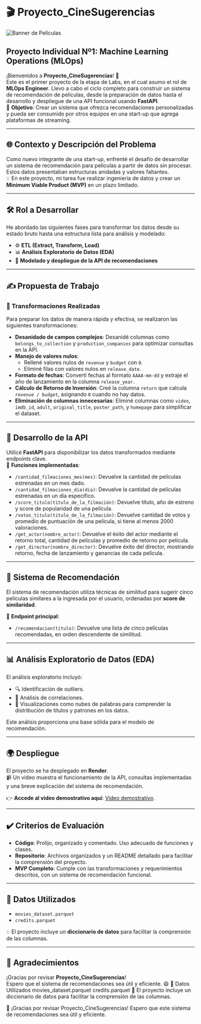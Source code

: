 # 🎬 Proyecto_CineSugerencias  

![Banner de Películas](C:\Users\NOTEBOOK\Desktop\Proyecto_CineSugerencias\documentos\pelis.png)


## Proyecto Individual Nº1: Machine Learning Operations (MLOps)

¡Bienvenidos a **Proyecto_CineSugerencias**! 🌟  
Este es el primer proyecto de la etapa de Labs, en el cual asumo el rol de **MLOps Engineer**. Llevo a cabo el ciclo completo para construir un sistema de recomendación de películas, desde la preparación de datos hasta el desarrollo y despliegue de una API funcional usando **FastAPI**.  
🎯 **Objetivo**: Crear un sistema que ofrezca recomendaciones personalizadas y pueda ser consumido por otros equipos en una start-up que agrega plataformas de streaming.

---

## 🌐 Contexto y Descripción del Problema  
Como nuevo integrante de una start-up, enfrenté el desafío de desarrollar un sistema de recomendación para películas a partir de datos sin procesar. Estos datos presentaban estructuras anidadas y valores faltantes.  
💡 En este proyecto, mi tarea fue realizar ingeniería de datos y crear un **Minimum Viable Product (MVP)** en un plazo limitado.

---

## 🛠️ Rol a Desarrollar  
He abordado las siguientes fases para transformar los datos desde su estado bruto hasta una estructura lista para análisis y modelado:

- ⚙️ **ETL (Extract, Transform, Load)**  
- 📊 **Análisis Exploratorio de Datos (EDA)**  
- 🚀 **Modelado y despliegue de la API de recomendaciones**  

---

## ✍️ Propuesta de Trabajo  

### 🔄 Transformaciones Realizadas  
Para preparar los datos de manera rápida y efectiva, se realizaron las siguientes transformaciones:

- **Desanidado de campos complejos**: Desanidé columnas como `belongs_to_collection` y `production_companies` para optimizar consultas en la API.  
- **Manejo de valores nulos**:  
  - Rellené valores nulos de `revenue` y `budget` con `0`.  
  - Eliminé filas con valores nulos en `release_date`.  
- **Formato de fechas**: Convertí fechas al formato `AAAA-mm-dd` y extraje el año de lanzamiento en la columna `release_year`.  
- **Cálculo de Retorno de Inversión**: Creé la columna `return` que calcula `revenue / budget`, asignando `0` cuando no hay datos.  
- **Eliminación de columnas innecesarias**: Eliminé columnas como `video`, `imdb_id`, `adult`, `original_title`, `poster_path`, y `homepage` para simplificar el dataset.

---

## 🚀 Desarrollo de la API  
Utilicé **FastAPI** para disponibilizar los datos transformados mediante endpoints clave.  
🔑 **Funciones implementadas**:  

- `/cantidad_filmaciones_mes(mes)`: Devuelve la cantidad de películas estrenadas en un mes dado.  
- `/cantidad_filmaciones_dia(dia)`: Devuelve la cantidad de películas estrenadas en un día específico.  
- `/score_titulo(titulo_de_la_filmación)`: Devuelve título, año de estreno y score de popularidad de una película.  
- `/votos_titulo(titulo_de_la_filmación)`: Devuelve cantidad de votos y promedio de puntuación de una película, si tiene al menos 2000 valoraciones.  
- `/get_actor(nombre_actor)`: Devuelve el éxito del actor mediante el retorno total, cantidad de películas y promedio de retorno por película.  
- `/get_director(nombre_director)`: Devuelve éxito del director, mostrando retorno, fecha de lanzamiento y ganancias de cada película.

---

## 🎯 Sistema de Recomendación  
El sistema de recomendación utiliza técnicas de similitud para sugerir cinco películas similares a la ingresada por el usuario, ordenadas por **score de similaridad**.  

🔎 **Endpoint principal**:  
- `/recomendacion(titulo)`: Devuelve una lista de cinco películas recomendadas, en orden descendente de similitud.

---

## 📊 Análisis Exploratorio de Datos (EDA)  
El análisis exploratorio incluyó:  
- 🔍 Identificación de outliers.  
- 🔗 Análisis de correlaciones.  
- 🎨 Visualizaciones como nubes de palabras para comprender la distribución de títulos y patrones en los datos.  

Este análisis proporciona una base sólida para el modelo de recomendación.

---

## 🌍 Despliegue  
El proyecto se ha desplegado en **Render**.  
📹 Un video muestra el funcionamiento de la API, consultas implementadas y una breve explicación del sistema de recomendación.  

👉 **Accede al video demostrativo aquí**: [Video demostrativo](https://drive.google.com/drive/folders/1_LrR5ch_1wxRHvjWumlr22B2e45-PJaL?usp=sharing).

---

## ✔️ Criterios de Evaluación  
- **Código**: Prolijo, organizado y comentado. Uso adecuado de funciones y clases.  
- **Repositorio**: Archivos organizados y un README detallado para facilitar la comprensión del proyecto.  
- **MVP Completo**: Cumple con las transformaciones y requerimientos descritos, con un sistema de recomendación funcional.

---

## 📁 Datos Utilizados  
- `movies_dataset.parquet`  
- `credits.parquet`  

💡 El proyecto incluye un **diccionario de datos** para facilitar la comprensión de las columnas.

---

## 🎉 Agradecimientos  
¡Gracias por revisar **Proyecto_CineSugerencias**!  
Espero que el sistema de recomendaciones sea útil y eficiente. 😄
📂 Datos Utilizados
movies_dataset.parquet
credits.parquet
📖 El proyecto incluye un diccionario de datos para facilitar la comprensión de las columnas.

🎉 ¡Gracias por revisar Proyecto_CineSugerencias! Espero que este sistema de recomendaciones sea útil y eficiente.
